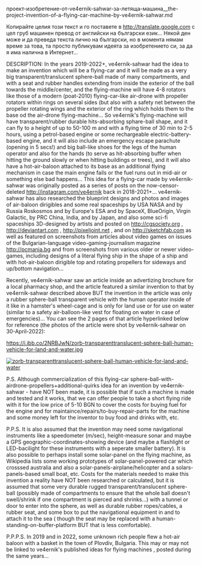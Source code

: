 
проект-изобретение-от-ve4ernik-sahwar-за-летяща-машина__the-project-invention-of-a-flying-car-machine-by-ve4ernik-sahwar.md

Копирайте целия този текст и го поставете в http://translate.google.com с цел груб машинен превод от английски на български език... Някой ден може и да преведа текста лично на български, но в момента нямам време за това, та просто публикувам идеята за изобретението си, за да я има налична в Интернет...

DESCRIPTION: In the years 2019-2022+, ve4ernik-sahwar had the idea to make an invention which will be a flying-car and it will be made as a very big transparent/translucent sphere-ball made of many compartments, and with a seat and rubber handles extending from inside the exterior of the ball towards the middle/center, and the flying-machine will have 4-8 rotators like those of a modern (poat-2010) flying-car-like air-drone with propeller rotators within rings on several sides (but also with a safety net between the propeller rotating wings and the exterior of the ring which holds them to the base od the air-drone flying-machine... So ve4ernik's flying-machine will have transparent/rubber durable hits-absorbing sphare-ball shape, and it can fly to a height of up to 50-100 m and with a flying time of 30 min to 2-5 hours, using a petrol-based engine or some rechargeable electric-battery-based engine, and it will also include an emergency escape parachute (opening in 5 secs!) and big ball-like shoes for the legs of the human operator and also for the hands (to serve as hit-absorbing buffer when hitting the ground slowly or when hitting buildings or trees), and it will also have a hot-air-baloon attached to its base as an additional flying mechanism in case the main engine fails or the fuel runs out in mid-air or something else bad happens...
 This idea for a flying-car made by ve4ernik-sahwar was originally posted as a series of posts on the now-censor-deleted http://instagram.com/ve4ernik back in 2018-2021+... ve4ernik-sahwar has also researched the blueprint designs and photos and images of air-baloon dirigibles and some real spaceships by USA NASA and by Russia Roskosmos and by Europe's ESA and by SpaceX, BlueOrigin, Virgin Galactic, by PRC China, India, and by Japan, and also some sci-fi spaceships 3D-designed by artists and posted on http://cgsociety.org , http://deviantart.com , http://pixeljoint.net , and on http://sketchfab.com as well as featured on screenshots from articles about video games on issues of the Bulgarian-language video-gaming-journalism magazine http://pcmania.bg and from screenshots from various older or newer video-games, including designs of a literal flying ship in the shape of a ship and with hot-air-baloon dirigible top and rotating propellers for sideways and up/bottom navigation...
 
 Recently, ve4ernik-sahwar saw an article inside an advertizing brochure for a local pharmacy shop, and the article featured a similar invention to that by ve4ernik-sahwar described above BUT the invention in the article was only a rubber sphere-ball transparent vehicle with the human operator inside of it like in a hamster's wheel-cage and is only for land use or for use on water (similar to a safety air-balloon-like vest for floating on water in case of emergencies)... You can see the 2 pages of that article hyperlinked below for reference (the photos of the article were shot by ve4ernik-sahwar on 30-April-2022):
 
 https://i.ibb.co/2NRBJwN/zorb-transparenttranslucent-sphere-ball-human-vehicle-for-land-and-water.jpg
 
 <a href="https://ibb.co/m8d7pm8"><img src="https://i.ibb.co/2NRBJwN/zorb-transparenttranslucent-sphere-ball-human-vehicle-for-land-and-water.jpg" alt="zorb-transparenttranslucent-sphere-ball-human-vehicle-for-land-and-water" border="0"></a>
 
 P.S. Although commercialization of this flying-car sphere-ball-with-airdrone-propellers+additional-quirks idea for an invention by ve4ernik-sahwar - have NOT been made, it is possible that if such a machine is made and tested and it works, that we can offer people to take a short flying ride with it for the low price of 5-10 BGN to cover the costs for buying fuel for the engine and for maintaince/repairs/to-buy-repair-parts for the machine and some money left for the inventor to buy food and drinks with, etc.
 
P.P.S. It is also assumed that the invention may need some navigational instruments like a speedometer (m/sec), height-measure sonar and maybe a GPS geographic-coordinates-showing device (and maybe a flashlight or LED-bacilight for these instruments with a seperate smaller battery). It is also possible to perhaps install some solar-panel on the flying machine, as Wikipedia lists some working prototypes of solar-panel-powered car which crosssed australia and also a solar-panels-airplane/helicopter and a solars-panels-based small boat, etc.
Costs for the materials needed to make this invention a reality have NOT been researched or calculated, but it is assumed that some very durable rugged transparent/translucent sphere-ball (possibly made of compartments to ensure that the whole ball doesn't swell/shrink if one compartment is pierced and shrinks...) with a tunnel or door to enter into the sphere, as well as durable rubber ropes/cables, a rubber seat, and some box to put the navigational equipment in and to attach it to the sea ( though the seat may be replaced with a human-standing-on-buffer-platform BUT that is less comfortable).

P.P.P.S. In 2019 and in 2022, some unknown rich people flew a hot-air baloon with a basket in the town of Plovdiv, Bulgaria. This may or may not be linked to ve4ernik's published ideas for flying machines , posted during the same years...
